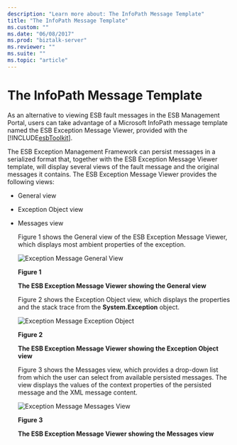 ```yaml
---
description: "Learn more about: The InfoPath Message Template"
title: "The InfoPath Message Template"
ms.custom: ""
ms.date: "06/08/2017"
ms.prod: "biztalk-server"
ms.reviewer: ""
ms.suite: ""
ms.topic: "article"
---
```

# The InfoPath Message Template
As an alternative to viewing ESB fault messages in the ESB Management Portal, users can take advantage of a Microsoft InfoPath message template named the ESB Exception Message Viewer, provided with the [!INCLUDE[esbToolkit](../includes/esbtoolkit-md.md)].  
  
 The ESB Exception Management Framework can persist messages in a serialized format that, together with the ESB Exception Message Viewer template, will display several views of the fault message and the original messages it contains. The ESB Exception Message Viewer provides the following views:  
  
- General view  
  
- Exception Object view  
  
- Messages view  
  
  Figure 1 shows the General view of the ESB Exception Message Viewer, which displays most ambient properties of the exception.  
  
  ![Exception Message General View](../esb-toolkit/media/ch4-exceptionmessagegeneralview.gif "Ch4-ExceptionMessageGeneralView")  
  
  **Figure 1**  
  
  **The ESB Exception Message Viewer showing the General view**  
  
  Figure 2 shows the Exception Object view, which displays the properties and the stack trace from the **System.Exception** object.  
  
  ![Exception Message Exception Object](../esb-toolkit/media/ch4-exceptionmessageexceptionobject.gif "Ch4-ExceptionMessageExceptionObject")  
  
  **Figure 2**  
  
  **The ESB Exception Message Viewer showing the Exception Object view**  
  
  Figure 3 shows the Messages view, which provides a drop-down list from which the user can select from available persisted messages. The view displays the values of the context properties of the persisted message and the XML message content.  
  
  ![Exception Message Messages View](../esb-toolkit/media/ch4-exceptionmessagemessagesview.gif "Ch4-ExceptionMessageMessagesView")  
  
  **Figure 3**  
  
  **The ESB Exception Message Viewer showing the Messages view**
